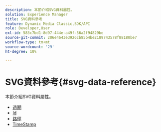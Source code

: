 ```yaml
---
description: 本節介紹SVG資料屬性。
solution: Experience Manager
title: SVG資料參考
feature: Dynamic Media Classic,SDK/API
role: Developer,User
exl-id: 583c7bd1-8d97-444e-a49f-56a2f94829be
source-git-commit: 206e4643e3926cb85b4be2189743578f88180be7
workflow-type: tm+mt
source-wordcount: '29'
ht-degree: 10%

---
```


# SVG資料參考{#svg-data-reference}

本節介紹SVG資料屬性。

* [過期](r-expiration-svg.md)
* [Id](r-id-svg.md)
* [路徑](r-path-svg.md)
* [TimeStamp](r-timestamp-svg.md)
